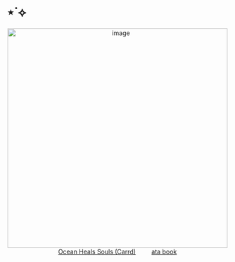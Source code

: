# ⋆˙⟡
<div style="text-align: center;">
<img width="500" height="500" alt="image" src="https://github.com/user-attachments/assets/c38abb5a-60f5-4f30-a2f3-44c550667302" />
<div style="text-align: center;">
  <a href="https://theoceanhealssouls.carrd.co" style="display: inline-block; margin: 0 1rem;" target="_blank">
    Ocean Heals Souls (Carrd)
  </a>
  <a href="https://whatsurnamegirlfriend.atabook.org/" style="display: inline-block; margin: 0 1rem;" target="_blank">
    ata book
  </a>
</div>



























